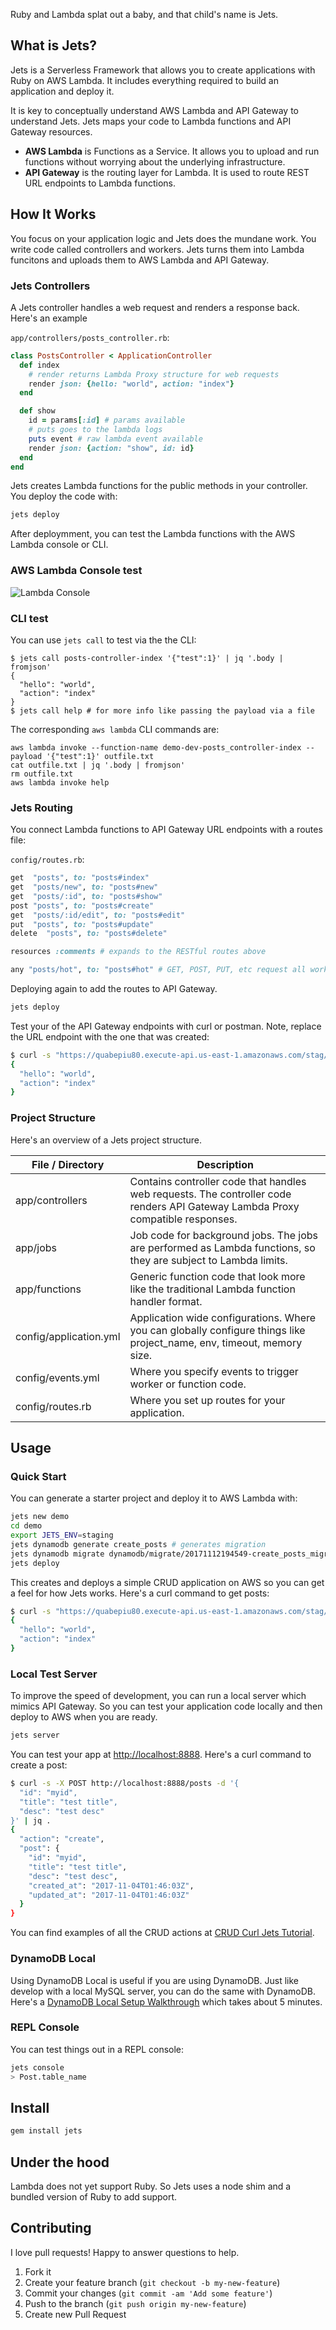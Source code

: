 Ruby and Lambda splat out a baby, and that child's name is Jets.

## What is Jets?

Jets is a Serverless Framework that allows you to create applications with Ruby on AWS Lambda.  It includes everything required to build an application and deploy it.

It is key to conceptually understand AWS Lambda and API Gateway to understand Jets.  Jets maps your code to Lambda functions and API Gateway resources.

* **AWS Lambda** is Functions as a Service. It allows you to upload and run functions without worrying about the underlying infrastructure.
* **API Gateway** is the routing layer for Lambda. It is used to route REST URL endpoints to Lambda functions.

## How It Works

You focus on your application logic and Jets does the mundane work. You write code called controllers and workers.  Jets turns them into Lambda funcitons and uploads them to AWS Lambda and API Gateway.

### Jets Controllers

A Jets controller handles a web request and renders a response back.  Here's an example

`app/controllers/posts_controller.rb`:

```ruby
class PostsController < ApplicationController
  def index
    # render returns Lambda Proxy structure for web requests
    render json: {hello: "world", action: "index"}
  end

  def show
    id = params[:id] # params available
    # puts goes to the lambda logs
    puts event # raw lambda event available
    render json: {action: "show", id: id}
  end
end
```

Jets creates Lambda functions for the public methods in your controller. You deploy the code with:

```sh
jets deploy
```

After deploymment, you can test the Lambda functions with the AWS Lambda console or CLI.

### AWS Lambda Console test

![Lambda Console](https://s3.amazonaws.com/boltops-demo/images/screenshots/lambda-console-posts-controller-index.png)

### CLI test

You can use `jets call` to test via the the CLI:

```
$ jets call posts-controller-index '{"test":1}' | jq '.body | fromjson'
{
  "hello": "world",
  "action": "index"
}
$ jets call help # for more info like passing the payload via a file
```

The corresponding `aws lambda` CLI commands are:

```
aws lambda invoke --function-name demo-dev-posts_controller-index --payload '{"test":1}' outfile.txt
cat outfile.txt | jq '.body | fromjson'
rm outfile.txt
aws lambda invoke help
```

### Jets Routing

You connect Lambda functions to API Gateway URL endpoints with a routes file:

`config/routes.rb`:

```ruby
get  "posts", to: "posts#index"
get  "posts/new", to: "posts#new"
get  "posts/:id", to: "posts#show"
post "posts", to: "posts#create"
get  "posts/:id/edit", to: "posts#edit"
put  "posts", to: "posts#update"
delete  "posts", to: "posts#delete"

resources :comments # expands to the RESTful routes above

any "posts/hot", to: "posts#hot" # GET, POST, PUT, etc request all work
```

Deploying again to add the routes to API Gateway.

```sh
jets deploy
```

Test your of the API Gateway endpoints with curl or postman. Note, replace the URL endpoint with the one that was created:

```sh
$ curl -s "https://quabepiu80.execute-api.us-east-1.amazonaws.com/stag/posts" | jq .
{
  "hello": "world",
  "action": "index"
}
```

### Project Structure

Here's an overview of a Jets project structure.

File / Directory  | Description
------------- | -------------
app/controllers  | Contains controller code that handles web requests.  The controller code renders API Gateway Lambda Proxy compatible responses.
app/jobs  | Job code for background jobs.  The jobs are performed as Lambda functions, so they are subject to Lambda limits.
app/functions  | Generic function code that look more like the traditional Lambda function handler format.
config/application.yml  | Application wide configurations.  Where you can globally configure things like project_name, env, timeout, memory size.
config/events.yml  | Where you specify events to trigger worker or function code.
config/routes.rb  | Where you set up routes for your application.

## Usage

### Quick Start

You can generate a starter project and deploy it to AWS Lambda with:

```sh
jets new demo
cd demo
export JETS_ENV=staging
jets dynamodb generate create_posts # generates migration
jets dynamodb migrate dynamodb/migrate/20171112194549-create_posts_migration.rb # run migration. replace with your timestamp
jets deploy
```

This creates and deploys a simple CRUD application on AWS so you can get a feel for how Jets works.  Here's a curl command to get posts:

```sh
$ curl -s "https://quabepiu80.execute-api.us-east-1.amazonaws.com/stag/posts" | jq .
{
  "hello": "world",
  "action": "index"
}
```

### Local Test Server

To improve the speed of development, you can run a local server which mimics API Gateway. So you can test your application code locally and then deploy to AWS when you are ready.

```sh
jets server
```

You can test your app at [http://localhost:8888](http://localhost:8888).  Here's a curl command to create a post:

```sh
$ curl -s -X POST http://localhost:8888/posts -d '{
  "id": "myid",
  "title": "test title",
  "desc": "test desc"
}' | jq .
{
  "action": "create",
  "post": {
    "id": "myid",
    "title": "test title",
    "desc": "test desc",
    "created_at": "2017-11-04T01:46:03Z",
    "updated_at": "2017-11-04T01:46:03Z"
  }
}
```

You can find examples of all the CRUD actions at [CRUD Curl Jets Tutorial](https://github.com/tongueroo/jets/wiki/CRUD-Curl-Jets-Tutorial).

### DynamoDB Local

Using DynamoDB Local is useful if you are using DynamoDB. Just like develop with a local MySQL server, you can do the same with DynamoDB.  Here's a [DynamoDB Local Setup Walkthrough](https://github.com/tongueroo/jets/wiki/Dynamodb-Local-Setup-Walkthrough) which takes about 5 minutes.

### REPL Console

You can test things out in a REPL console:

```sh
jets console
> Post.table_name
```

## Install

```sh
gem install jets
```

## Under the hood

Lambda does not yet support Ruby. So Jets uses a node shim and a bundled version of Ruby to add support.

## Contributing

I love pull requests! Happy to answer questions to help.

1. Fork it
2. Create your feature branch (`git checkout -b my-new-feature`)
3. Commit your changes (`git commit -am 'Add some feature'`)
4. Push to the branch (`git push origin my-new-feature`)
5. Create new Pull Request


